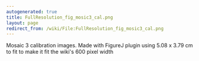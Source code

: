 ```yaml
---
autogenerated: true
title: FullResolution_fig_mosic3_cal.png
layout: page
redirect_from: /wiki/File:FullResolution_fig_mosic3_cal.png
---
```


Mosaic 3 calibration images. Made with FigureJ plugin using 5.08 x 3.79
cm to fit to make it fit the wiki's 600 pixel width
